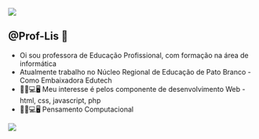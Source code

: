 ![](https://media.tenor.com/Eb0QPv1_s9MAAAAj/folchini-unlimited-folchini.gif)

## @Prof-Lis 🌻 

- Oi sou professora de Educação Profissional, com formação na área de informática 
- Atualmente trabalho no Núcleo Regional de Educação de Pato Branco - Como Embaixadora Edutech
- 📖📲💻🖥️ Meu interesse é pelos componente de desenvolvimento Web - html, css, javascript, php
- 📖📲💻🖥️ Pensamento Computacional


![](https://media.tenor.com/sfp8nf9UrZcAAAAM/uwu-cat.gif)

<!---
Prof-Lis/Prof-Lis is a ✨ special ✨ repository because its `README.md` (this file) appears on your GitHub profile.
You can click the Preview link to take a look at your changes.
--->
